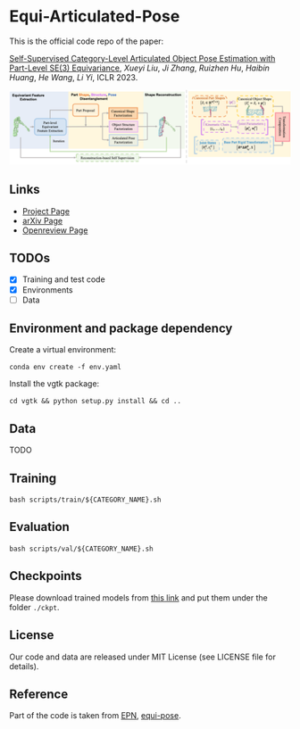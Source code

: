 # Equi-Articulated-Pose

This is the official code repo of the paper:

[Self-Supervised Category-Level Articulated Object Pose Estimation with Part-Level SE(3) Equivariance](https://equi-articulated-pose.github.io/), *Xueyi Liu*, *Ji Zhang*, *Ruizhen Hu*, *Haibin Huang*, *He Wang*, *Li Yi*, ICLR 2023.

![overall_pipeline](./assets/Picture1.png)

## Links

- [Project Page](https://equi-articulated-pose.github.io/)
- [arXiv Page](https://arxiv.org/abs/2302.14268)
- [Openreview Page](https://openreview.net/forum?id=20GtJ6hIaPA)

## TODOs

- [x] Training and test code
- [x] Environments
- [ ] Data

## Environment and package dependency

Create a virtual environment: 
```shell
conda env create -f env.yaml
```

Install the vgtk package:
```shell
cd vgtk && python setup.py install && cd ..
```

## Data

TODO

## Training

```shell
bash scripts/train/${CATEGORY_NAME}.sh
```

## Evaluation

```shell
bash scripts/val/${CATEGORY_NAME}.sh
```

## Checkpoints

Please download trained models from [this link](https://drive.google.com/drive/folders/1tSg7-JjWCavrRiawdOyIVC4Tew-FnESc?usp=sharing) and put them under the folder `./ckpt`. 


## License

Our code and data are released under MIT License (see LICENSE file for details).


## Reference

Part of the code is taken from [EPN](https://github.com/nintendops/EPN_PointCloud), [equi-pose](https://github.com/dragonlong/equi-pose).
